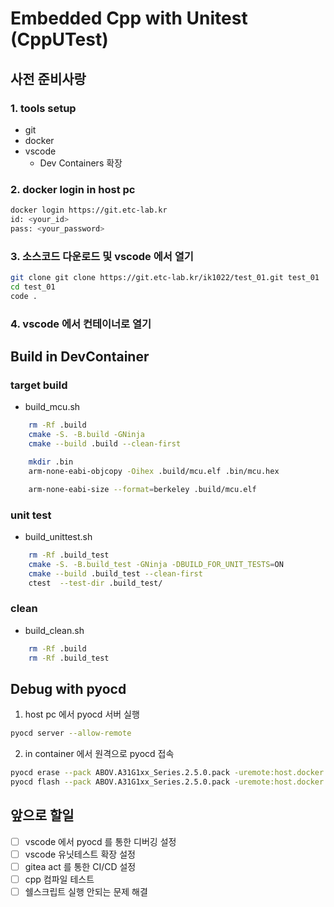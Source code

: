 # Embedded Cpp with Unitest (CppUTest)

## 사전 준비사랑

### 1. tools setup
- git
- docker
- vscode
  - Dev Containers 확장

### 2. docker login in host pc
```sh
docker login https://git.etc-lab.kr
id: <your_id>
pass: <your_password>
```

### 3. 소스코드 다운로드 및 vscode 에서 열기
```sh
git clone git clone https://git.etc-lab.kr/ik1022/test_01.git test_01
cd test_01
code .
```

### 4. vscode 에서 컨테이너로 열기




## Build in DevContainer

### target build
- build_mcu.sh
```sh
    rm -Rf .build
    cmake -S. -B.build -GNinja
    cmake --build .build --clean-first

    mkdir .bin
    arm-none-eabi-objcopy -Oihex .build/mcu.elf .bin/mcu.hex

    arm-none-eabi-size --format=berkeley .build/mcu.elf
```

### unit test

- build_unittest.sh
```sh
    rm -Rf .build_test
    cmake -S. -B.build_test -GNinja -DBUILD_FOR_UNIT_TESTS=ON
    cmake --build .build_test --clean-first
    ctest  --test-dir .build_test/
```

### clean
- build_clean.sh
```sh
    rm -Rf .build
    rm -Rf .build_test
```



## Debug with pyocd
1. host pc 에서 pyocd 서버 실행
```sh
pyocd server --allow-remote
```

2. in container 에서 원격으로 pyocd 접속
```sh
pyocd erase --pack ABOV.A31G1xx_Series.2.5.0.pack -uremote:host.docker.internal:5555 --mass -ta31g123
pyocd flash --pack ABOV.A31G1xx_Series.2.5.0.pack -uremote:host.docker.internal:5555 -ta31g123 .bin/mcu.hex
```


## 앞으로 할일
  - [ ] vscode 에서 pyocd 를 통한 디버깅 설정
  - [ ] vscode 유닛테스트 확장 설정
  - [ ] gitea act 를 통한 CI/CD 설정
  - [ ] cpp 컴파일 테스트
  - [ ] 쉘스크립트 실행 안되는 문제 해결
